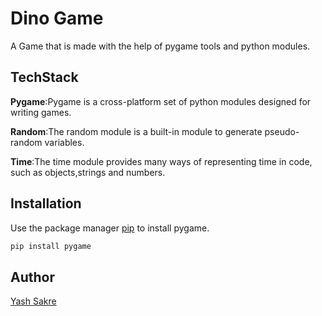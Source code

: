 # Dino Game 

A Game that is made with the help of pygame tools and python modules.

## TechStack

**Pygame**:Pygame is a cross-platform set of python modules designed for writing games.

**Random**:The random module is a built-in module to generate pseudo-random variables.

**Time**:The time module provides many ways of representing time in code, such as objects,strings and numbers.

## Installation 

Use the package manager [pip](https://pip.pypa.io/en/stable/) to install pygame.

```bash
pip install pygame
```

## Author

[Yash Sakre](https://github.com/Yash9479)


